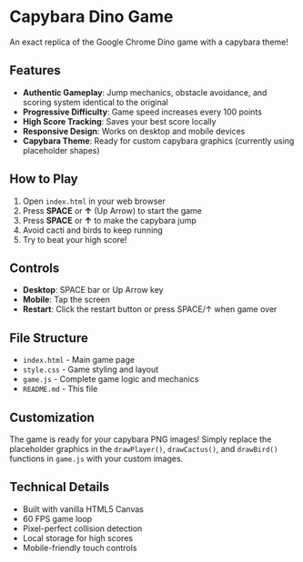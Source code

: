 # Capybara Dino Game

An exact replica of the Google Chrome Dino game with a capybara theme!

## Features

- **Authentic Gameplay**: Jump mechanics, obstacle avoidance, and scoring system identical to the original
- **Progressive Difficulty**: Game speed increases every 100 points
- **High Score Tracking**: Saves your best score locally
- **Responsive Design**: Works on desktop and mobile devices
- **Capybara Theme**: Ready for custom capybara graphics (currently using placeholder shapes)

## How to Play

1. Open `index.html` in your web browser
2. Press **SPACE** or **↑** (Up Arrow) to start the game
3. Press **SPACE** or **↑** to make the capybara jump
4. Avoid cacti and birds to keep running
5. Try to beat your high score!

## Controls

- **Desktop**: SPACE bar or Up Arrow key
- **Mobile**: Tap the screen
- **Restart**: Click the restart button or press SPACE/↑ when game over

## File Structure

- `index.html` - Main game page
- `style.css` - Game styling and layout
- `game.js` - Complete game logic and mechanics
- `README.md` - This file

## Customization

The game is ready for your capybara PNG images! Simply replace the placeholder graphics in the `drawPlayer()`, `drawCactus()`, and `drawBird()` functions in `game.js` with your custom images.

## Technical Details

- Built with vanilla HTML5 Canvas
- 60 FPS game loop
- Pixel-perfect collision detection
- Local storage for high scores
- Mobile-friendly touch controls
